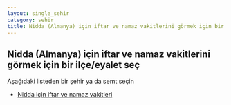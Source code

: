 ```yaml
---
layout: single_sehir
category: sehir
title: Nidda (Almanya) için iftar ve namaz vakitlerini görmek için bir ilçe/eyalet seç
---
```



## Nidda (Almanya) için iftar ve namaz vakitlerini görmek için bir ilçe/eyalet seç

Aşağıdaki listeden bir şehir ya da semt seçin


* [Nidda için iftar ve namaz vakitleri](/iftar.html?sehir=Nidda&ulke=Almanya&state=Nidda)
